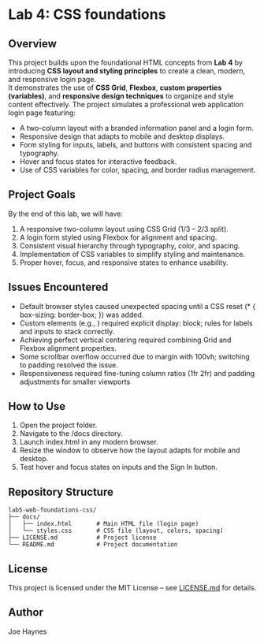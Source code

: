 # Lab 4: CSS foundations 

## Overview
This project builds upon the foundational HTML concepts from **Lab 4** by introducing **CSS layout and styling principles** to create a clean, modern, and responsive login page.  
It demonstrates the use of **CSS Grid**, **Flexbox**, **custom properties (variables)**, and **responsive design techniques** to organize and style content effectively.
The project simulates a professional web application login page featuring:
- A two-column layout with a branded information panel and a login form.
- Responsive design that adapts to mobile and desktop displays.
- Form styling for inputs, labels, and buttons with consistent spacing and typography.
- Hover and focus states for interactive feedback.
- Use of CSS variables for color, spacing, and border radius management.

## Project Goals

By the end of this lab, we will have:
1. A responsive two-column layout using CSS Grid (1/3 – 2/3 split).
2. A login form styled using Flexbox for alignment and spacing.
3. Consistent visual hierarchy through typography, color, and spacing.
4. Implementation of CSS variables to simplify styling and maintenance.
5. Proper hover, focus, and responsive states to enhance usability.


## Issues Encountered
- Default browser styles caused unexpected spacing until a CSS reset (* { box-sizing: border-box; }) was added.
- Custom elements (e.g., <form-field>) required explicit display: block; rules for labels and inputs to stack correctly.
- Achieving perfect vertical centering required combining Grid and Flexbox alignment properties.
- Some scrollbar overflow occurred due to margin with 100vh; switching to padding resolved the issue.
- Responsiveness required fine-tuning column ratios (1fr 2fr) and padding adjustments for smaller viewports

## How to Use
1. Open the project folder.
2. Navigate to the /docs directory.
3. Launch index.html in any modern browser.
4. Resize the window to observe how the layout adapts for mobile and desktop.
5. Test hover and focus states on inputs and the Sign In button.

## Repository Structure
```
lab5-web-foundations-css/
├── docs/
│   ├── index.html       # Main HTML file (login page)
│   └── styles.css       # CSS file (layout, colors, spacing)
├── LICENSE.md           # Project license
└── README.md            # Project documentation
```

## License
This project is licensed under the MIT License – see [LICENSE.md](LICENSE.md) for details.

## Author
Joe Haynes